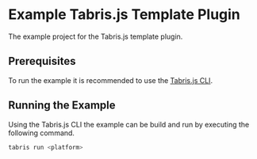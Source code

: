 # Example Tabris.js Template Plugin

The example project for the Tabris.js template plugin.

## Prerequisites

To run the example it is recommended to use the [Tabris.js CLI](https://www.npmjs.com/package/tabris-cli).

## Running the Example

Using the Tabris.js CLI the example can be build and run by executing the following command.

```sh
tabris run <platform>
```
